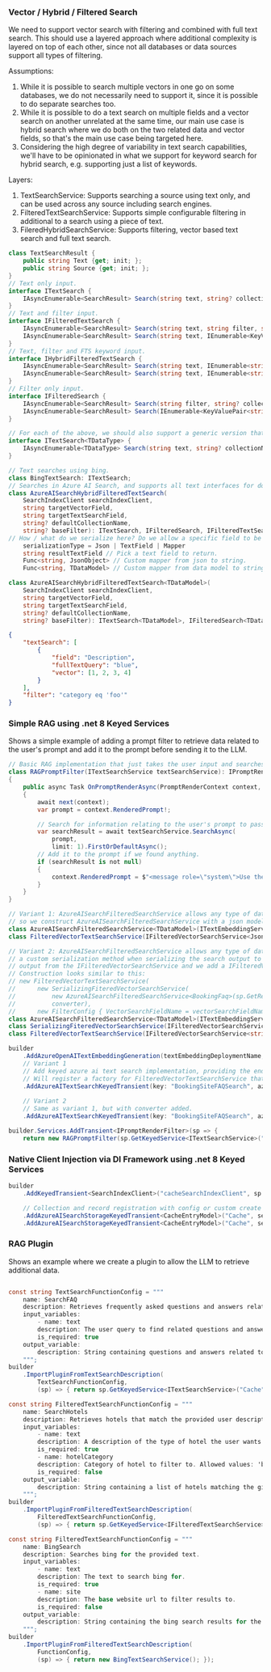 ### Vector / Hybrid / Filtered Search

We need to support vector search with filtering and combined with full text search.
This should use a layered approach where additional complexity is layered on top of each other, since not all databases or data sources
support all types of filtering.

Assumptions:
1. While it is possible to search multiple vectors in one go on some databases, we do not necessarily need to support it, since it is possible to do separate searches too.
2. While it is possible to do a text search on multiple fields and a vector search on another unrelated at the same time, our main use case is hybrid search where we do both on
the two related data and vector fields, so that's the main use case being targeted here.
3. Considering the high degree of variability in text search capabilities, we'll have to be opinionated in what we support for keyword search for hybrid search, e.g. supporting just a list of keywords.

Layers:
1. TextSearchService: Supports searching a source using text only, and can be used across any source including search engines.
2. FilteredTextSearchService: Supports simple configurable filtering in additional to a search using a piece of text.
3. FileredHybridSearchService: Supports filtering, vector based text search and full text search.

```cs
class TextSearchResult {
    public string Text {get; init; };
    public string Source {get; init; };
}
// Text only input.
interface ITextSearch {
    IAsyncEnumerable<SearchResult> Search(string text, string? collectionName);
}
// Text and filter input.
interface IFilteredTextSearch {
    IAsyncEnumerable<SearchResult> Search(string text, string filter, string? collectionName);  // Filter using odata string.
    IAsyncEnumerable<SearchResult> Search(string text, IEnumerable<KeyValuePair<string, string>> filter, string? collectionName);  // Filter using key value pairs.
}
// Text, filter and FTS keyword input.
interface IHybridFilteredTextSearch {
    IAsyncEnumerable<SearchResult> Search(string text, IEnumerable<string> keywords, string filter, string? collectionName);  // Filter using odata string.
    IAsyncEnumerable<SearchResult> Search(string text, IEnumerable<string> keywords, IEnumerable<KeyValuePair<string, string>> filter, string? collectionName);  // Filter using key value pairs.
}
// Filter only input.
interface IFilteredSearch {
    IAsyncEnumerable<SearchResult> Search(string filter, string? collectionName); // Filter using odata string.
    IAsyncEnumerable<SearchResult> Search(IEnumerable<KeyValuePair<string, string>> filter, string? collectionName);  // Filter using key value pairs.
}

// For each of the above, we should also support a generic version that returns the data model matching storage, e.g.
interface ITextSearch<TDataType> {
    IAsyncEnumerable<TDataType> Search(string text, string? collectionName);
}

// Text searches using bing.
class BingTextSearch: ITextSearch;
// Searches in Azure AI Search, and supports all text interfaces for doing searches.
class AzureAISearchHybridFilteredTextSearch(
    SearchIndexClient searchIndexClient,
    string targetVectorField,
    string targetTextSearchField,
    string? defaultCollectionName,
    string? baseFilter): ITextSearch, IFilteredSearch, IFilteredTextSearch, IHybridFilteredTextSearch;
// How / what do we serialize here? Do we allow a specific field to be picked, just convert to json, or allow a custom mapping method (what is the input to that?).
    serializationType = Json | TextField | Mapper
    string resultTextField // Pick a text field to return.
    Func<string, JsonObject> // Custom mapper from json to string.
    Func<string, TDataModel> // Custom mapper from data model to string.

class AzureAISearchHybridFilteredTextSearch<TDataModel>(
    SearchIndexClient searchIndexClient,
    string targetVectorField,
    string targetTextSearchField,
    string? defaultCollectionName,
    string? baseFilter): ITextSearch<TDataModel>, IFilteredSearch<TDataModel>, IFilteredTextSearch<TDataModel>, IHybridFilteredTextSearch<TDataModel>;

```

```json
{
    "textSearch": [
        {
            "field": "Description",
            "fullTextQuery": "blue",
            "vector": [1, 2, 3, 4]
        }
    ],
    "filter": "category eq 'foo'"
}
```


### Simple RAG using .net 8 Keyed Services

Shows a simple example of adding a prompt filter to retrieve data related to the user's prompt
and add it to the prompt before sending it to the LLM.

```cs
// Basic RAG implementation that just takes the user input and searches for related data, which is added to the prompt.
class RAGPromptFilter(ITextSearchService textSearchService): IPromptRenderFilter
{
    public async Task OnPromptRenderAsync(PromptRenderContext context, Func<PromptRenderContext, Task> next)
    {
        await next(context);
        var prompt = context.RenderedPrompt!;

        // Search for information relating to the user's prompt to pass to the LLM.
        var searchResult = await textSearchService.SearchAsync(
            prompt,
            limit: 1).FirstOrDefaultAsync();
        // Add it to the prompt if we found anything.
        if (searchResult is not null)
        {
            context.RenderedPrompt = $"<message role=\"system\">Use the following information to answer the user: {searchResult.Text}</message>" + context.RenderedPrompt;
        }
    }
}

// Variant 1: AzureAISearchFilteredSearchService allows any type of data model to be returned, but FilteredVectorTextSearchService expects Json as input
// so we construct AzureAISearchFilteredSearchService with a json model and just use serialized json as the LLM input.
class AzureAISearchFilteredSearchService<TDataModel>(ITextEmbeddingService textEmbeddingService, SearchIndexClient searchIndexClient): IFilteredVectorSearchService<TDataModel>;
class FilteredVectorTextSearchService(IFilteredVectorSearchService<JsonNode> filteredVectorSearchService, FilterConfig filterConfig): ITextSearchService;

// Variant 2: AzureAISearchFilteredSearchService allows any type of data model to be returned, and we can provide our custom data model there too, i.e. BookingFaq, but we want
// a custom serialization method when serializing the search output to a string for LLM input, so we create the FilteredVectorTextSearchService in a way that it expects string
// output from the IFilteredVectorSearchService and we add a IFilteredVectorSearchService decorator that can do the custom conversion.
// Construction looks similar to this:
// new FilteredVectorTextSearchService(
//      new SerializingFiteredVectorSearchService(
//          new AzureAISearchFilteredSearchService<BookingFaq>(sp.GetRequiredService<ITextEmbeddingService>(), new SearchIndexClient(new Uri(azureAISearchEndpoint), apiKey))
//          converter),
//      new FilterConfig { VectorSearchFieldName = vectorSearchFieldName });
class AzureAISearchFilteredSearchService<TDataModel>(ITextEmbeddingService textEmbeddingService, SearchIndexClient searchIndexClient): IFilteredVectorSearchService<TDataModel>;
class SerializingFiteredVectorSearchService(IFilteredVectorSearchService<TDataModel> fitleredVectorSearchService, Func<BookingFaq, string> converter): IFilteredVectorSearchService<string>;
class FilteredVectorTextSearchService(IFilteredVectorSearchService<string> filteredVectorSearchService, FilterConfig filterConfig): ITextSearchService;

builder
    .AddAzureOpenAITextEmbeddingGeneration(textEmbeddingDeploymentName, azureAIEndpoint, apiKey)
    // Variant 1
    // Add keyed azure ai text search implementation, providing the endpoint information and the field that needs to be searched.
    // Will register a factory for FilteredVectorTextSearchService that takes a AzureAISearchFilteredSearchService instance and creates a FilterConfig that targets the given vectorSearchField.
    .AddAzureAITextSearchKeyedTransient(key: "BookingSiteFAQSearch", azureAISearchEndpoint, apiKey, vectorSearchFieldName: "faqTextVector")
    
    // Variant 2
    // Same as variant 1, but with converter added.
    .AddAzureAITextSearchKeyedTransient(key: "BookingSiteFAQSearch", azureAISearchEndpoint, apiKey, vectorSearchFieldName: "faqTextVector", bookingFaqToStringConverter);

builder.Services.AddTransient<IPromptRenderFilter>(sp => {
    return new RAGPromptFilter(sp.GetKeyedService<ITextSearchService>("BookingSiteFAQSearch"));
```

### Native Client Injection via DI Framework using .net 8 Keyed Services

```cs
builder
    .AddKeyedTransient<SearchIndexClient>("cacheSearchIndexClient", sp => { return new SearchIndexClient(new Uri(azureAISearchEndpoint), new AzureKeyCredential(apiKey); })

    // Collection and record registration with config or custom create implementation.
    .AddAzureAISearchStorageKeyedTransient<CacheEntryModel>("Cache", searchIndexClientKey: "cacheSearchIndexClient", createConfiguration)
    .AddAzureAISearchStorageKeyedTransient<CacheEntryModel>("Cache", searchIndexClientKey: "cacheSearchIndexClient", sp => new CacheCreate(...));
```

### RAG Plugin

Shows an example where we create a plugin to allow the LLM to retrieve additional data.

```cs

const string TextSearchFunctionConfig = """
    name: SearchFAQ
    description: Retrieves frequently asked questions and answers related to a user query.
    input_variables:
        - name: text
        description: The user query to find related questions and answers for.
        is_required: true
    output_variable:
        description: String containing questions and answers related to the user query.
    """;
builder
    .ImportPluginFromTextSearchDescription(
        TextSearchFunctionConfig,
        (sp) => { return sp.GetKeyedService<ITextSearchService>("Cache"); });

const string FilteredTextSearchFunctionConfig = """
    name: SearchHotels
    description: Retrieves hotels that match the provided user descriptions.
    input_variables:
        - name: text
        description: A description of the type of hotel the user wants.
        is_required: true
        - name: hotelCategory
        description: Category of hotel to filter to. Allowed values: 'boutique', 'corporate', 'luxury', 'resort'.
        is_required: false
    output_variable:
        description: String containing a list of hotels matching the given description.
    """;
builder
    .ImportPluginFromFilteredTextSearchDescription(
        FilteredTextSearchFunctionConfig,
        (sp) => { return sp.GetKeyedService<IFilteredTextSearchService>("Hotels"); });

const string FilteredTextSearchFunctionConfig = """
    name: BingSearch
    description: Searches bing for the provided text.
    input_variables:
        - name: text
        description: The text to search bing for.
        is_required: true
        - name: site
        description: The base website url to filter results to.
        is_required: false
    output_variable:
        description: String containing the bing search results for the given text.
    """;
builder
    .ImportPluginFromFilteredTextSearchDescription(
        FunctionConfig,
        (sp) => { return new BingTextSearchService(); });

```
